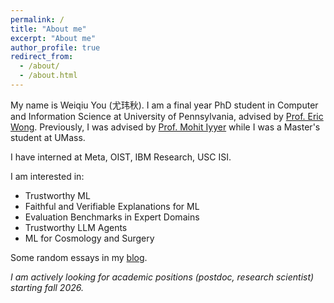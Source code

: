 ```yaml
---
permalink: /
title: "About me"
excerpt: "About me"
author_profile: true
redirect_from:
  - /about/
  - /about.html
---
```


My name is Weiqiu You (尤玮秋). I am a final year PhD student in Computer and Information Science at University of Pennsylvania, advised by [Prof. Eric Wong](https://www.cis.upenn.edu/~exwong/).
Previously, I was advised by [Prof. Mohit Iyyer](https://people.cs.umass.edu/~miyyer/) while I was a Master's student at UMass.
 <!-- [Prof Jon May](https://www.isi.edu/~jonmay/) while I was an intern at USC/ISI, and [Dr. Youngja Park](https://research.ibm.com/people/youngja-park) while I was an intern at IBM Research. -->
I have interned at Meta, OIST, IBM Research, USC ISI.

I am interested in:
- Trustworthy ML
- Faithful and Verifiable Explanations for ML
- Evaluation Benchmarks in Expert Domains
- Trustworthy LLM Agents
- ML for Cosmology and Surgery

Some random essays in my [blog](https://valley-manatee-f47.notion.site/Blogs-2156e4d4139380efbe88f03ff15eb53f).

_I am actively looking for academic positions (postdoc, research scientist) starting fall 2026._